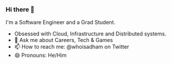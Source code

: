 ### Hi there 👋

I'm a Software Engineer and a Grad Student.


- Obsessed with Cloud, Infrastructure and Distributed systems.
- 💬 Ask me about Careers, Tech & Games 
- 📫 How to reach me: @whoisadham on Twitter
- 😄 Pronouns: He/Him
